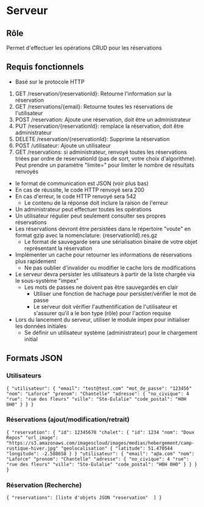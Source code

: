 # Serveur
## Rôle
Permet d'effectuer les opérations CRUD pour les réservations
## Requis fonctionnels
- Basé sur le protocole HTTP
1) GET /reservation/{reservationId}: Retourne l'information sur la réservation
2) GET /reservations/{email}: Retourne toutes les réservations de l'utilisateur
3) POST /reservation: Ajoute une réservation, doit être un administrateur
4) PUT /reservation/{reservationId}: remplace la réservation, doit être administrateur
5) DELETE /reservation/{reservationId}: Supprime la réservation
6) POST /utilisateur: Ajoute un utilisateur
7) GET /reservations: si administrateur, renvoyé toutes les réservations triées par ordre de
reservationId (pas de sort, votre choix d'algorithme). Peut prendre un paramètre "limite=" pour limiter le nombre de résultats renvoyés
- le format de communication est JSON (voir plus bas)
- En cas de réussite, le code HTTP renvoyé sera 200
- En cas d'erreur, le code HTTP renvoyé sera 542
  - Le contenu de la réponse doit inclure la raison de l'erreur
- Un administrateur peut effectuer toutes les opérations
- Un utilisateur régulier peut seulement consulter ses propres réservations
- Les réservations devront être persistées dans le répertoire "voute" en format gzip avec la nomenclature:
{reservationId}.res.gz
  - Le format de sauvegarde sera une sérialisation binaire de votre objet représentant la réservation
- Implémenter un cache pour retourner les informations de réservations plus rapidement
  - Ne pas oublier d'invalider ou modifier le cache lors de modifications
- Le serveur devra persister les utilisateurs à partir de la liste chargée via le sous-système "impex"
  - Les mots de passes ne doivent pas être sauvegardés en clair
    - Utiliser une fonction de hachage pour persister/vérifier le mot de passe
    - Le serveur doit vérifier l'authentification de l'utilisateur et s'assurer qu'il a le bon type (rôle) pour l'action requise 
- Lors du lancement du serveur, utiliser le module impex pour initialiser les données initiales
  - Se définir un utilisateur système (administrateur) pour le chargement initial

## Formats JSON
### Utilisateurs
  `{
    "utilisateur": {
      "email": "test@test.com"
      "mot_de_passe": "123456"
      "nom": "Laforce"
      "prenom": "Chantelle"
      "adresse": {
        "no_civique": 4
        "rue": "rue des fleurs"
        "ville": "Ste-Eulalie"
        "code_postal": "H0H 0H0"
      }
    }
  }`
### Réservations (ajout/modification/retrait)
`{
  "reservation": {
    "id": 12345678
    "chalet": {
      "id": 1234
      "nom": "Doux Repos"
      "url_image": "https://s3.amazonaws.com/imagescloud/images/medias/hebergement/camp-rustique-hiver.jpg"
      "geolocalisation" {
        "latitude": 51.470544
        "longitude": -2.588658
      }
    }
    "utilisateur": {
      "email": "a@a.com"
      "nom": "Laforce"
      "prenom": "Chantelle"
      "adresse": {
        "no_civique": 4
        "rue": "rue des fleurs"
        "ville": "Ste-Eulalie"
        "code_postal": "H0H 0H0"
      }
    }
  }       
}`

### Réservation (Recherche)
`{
  "reservations": [liste d'objets JSON "reservation"  ]
}`


